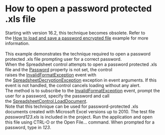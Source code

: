 # How to open a password protected .xls file


Starting with version 16.2, this technique becomes obsolete. Refer to the <a href="https://www.devexpress.com/Support/Center/p/T464814">How to load and save a password encrypted file</a> example for more information.<br><br>This example demonstrates the technique required to open a password protected .xls file prompting user for a correct password. <br>When the Spreadsheet control attempts to open a password protected .xls file and the <a href="http://help.devexpress.com/#CoreLibraries/DevExpressXtraSpreadsheetImportXlsDocumentImporterOptions_Passwordtopic">Password</a> property is not set, the control raises the <a href="http://help.devexpress.com/#WindowsForms/DevExpressXtraSpreadsheetSpreadsheetControl_InvalidFormatExceptiontopic">InvalidFormatException</a> event with the <a href="http://help.devexpress.com/#CoreLibraries/clsDevExpressXtraSpreadsheetSpreadsheetDecryptionExceptiontopic">SpreadsheetDecryptionException</a> exception in event arguments. If this event is not handled, the control cancels loading without any alert.<br>The method is to subscribe to the <a href="http://help.devexpress.com/#WindowsForms/DevExpressXtraSpreadsheetSpreadsheetControl_InvalidFormatExceptiontopic">InvalidFormatException</a> event, prompt the user for a password, specify the password and call the <a href="http://help.devexpress.com/#WindowsForms/DevExpressXtraSpreadsheetSpreadsheetControl_LoadDocumenttopic">SpreadsheetControl.LoadDocument</a>.<br>Note that this technique can be used for password-protected .xls documents created with Microsoft Excel versions up to 2010. The test file <em>password123.xls</em> is included in the project. Run the application and open this file using CTRL-O or the Open File... command. When prompted for a password, type in <em>123</em>.

<br/>


